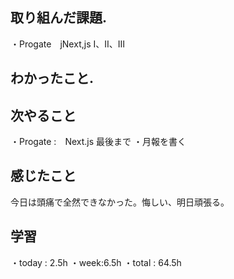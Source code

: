 ## 取り組んだ課題. 
・Progate　jNext,js Ⅰ、Ⅱ、Ⅲ
## わかったこと. 
 ## 次やること 　　　            
・Progate :　Next.js 最後まで
・月報を書く
## 感じたこと
今日は頭痛で全然できなかった。悔しい、明日頑張る。
## 学習
・today : 2.5h 
・week:6.5h
・total : 64.5h